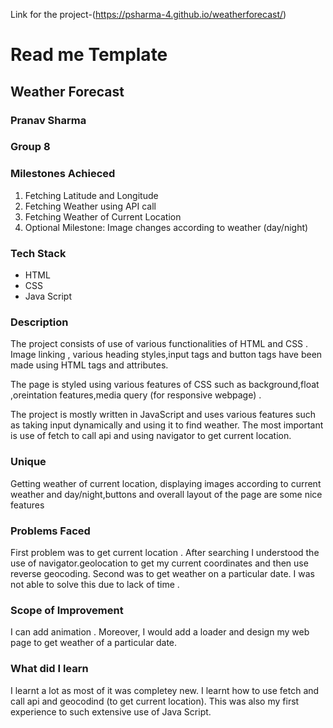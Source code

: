 Link for the project-(https://psharma-4.github.io/weatherforecast/)
# Read me Template 
                                           
  ## Weather Forecast
 
  
  
  ### Pranav Sharma
  ### Group 8
  
   ### Milestones Achieced
  1. Fetching Latitude and Longitude
  2. Fetching Weather using API call
  3. Fetching Weather of Current Location
  4. Optional Milestone: Image changes according to weather (day/night)
  
  ### Tech Stack
  * HTML
  * CSS
  * Java Script
  
 ### Description
 The project consists of use of various functionalities of HTML and CSS . 
 Image linking , various heading styles,input tags and button tags have been made using HTML tags and attributes.
 
 The page is styled using various features of CSS such as background,float ,oreintation features,media query (for responsive	webpage) .
 
The project is mostly written in JavaScript and uses various features such as taking input dynamically and using it to find weather.
The most important is use of  fetch to call api and using navigator to get current location.
 
 ### Unique
Getting weather of current location, displaying images according to current weather and day/night,buttons and overall layout of the page are some nice features
 
 ### Problems Faced
 First problem was to get current location .
 After searching I understood the use of navigator.geolocation to get my current coordinates  and then use reverse geocoding.
 Second was to get weather on a particular date.
 I was not able to solve this due to lack of time .
 
 ### Scope of Improvement
 I can add animation .
 Moreover, I would add a loader and design my web page to get weather of a particular date.
 
 ### What did I learn
 I learnt a lot as most of it was completey new.
 I learnt how to use fetch and call api and geocodind (to get current location).
 This was also my first experience to such extensive use of Java Script. 